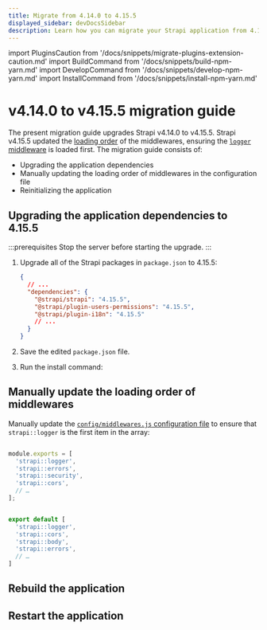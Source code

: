 ```yaml
---
title: Migrate from 4.14.0 to 4.15.5
displayed_sidebar: devDocsSidebar
description: Learn how you can migrate your Strapi application from 4.14.0 to 4.15.5.
---
```


import PluginsCaution from '/docs/snippets/migrate-plugins-extension-caution.md'
import BuildCommand from '/docs/snippets/build-npm-yarn.md'
import DevelopCommand from '/docs/snippets/develop-npm-yarn.md'
import InstallCommand from '/docs/snippets/install-npm-yarn.md'

# v4.14.0 to v4.15.5 migration guide

The present migration guide upgrades Strapi v4.14.0 to v4.15.5. Strapi v4.15.5 updated the [loading order](/dev-docs/configurations/middlewares#loading-order) of the middlewares, ensuring the [`logger` middleware](/dev-docs/configurations/middlewares#logger) is loaded first. The migration guide consists of:

- Upgrading the application dependencies
- Manually updating the loading order of middlewares in the configuration file
- Reinitializing the application

<PluginsCaution components={props.components} />


## Upgrading the application dependencies to 4.15.5

:::prerequisites
Stop the server before starting the upgrade.
:::

1. Upgrade all of the Strapi packages in `package.json` to 4.15.5:

   ```json title="path: package.json"
   {
     // ...
     "dependencies": {
       "@strapi/strapi": "4.15.5",
       "@strapi/plugin-users-permissions": "4.15.5",
       "@strapi/plugin-i18n": "4.15.5"
       // ...
     }
   }
   ```

2. Save the edited `package.json` file.

3. Run the install command:
   <InstallCommand components={props.components} />

## Manually update the loading order of middlewares

Manually update the [`config/middlewares.js` configuration file](/dev-docs/configurations/middlewares) to ensure that `strapi::logger` is the first item in the array:

<Tabs groupId="js-ts">

<TabItem value="javascript" label="JavaScript">

```js title="./config/middlewares.js" {3}

module.exports = [
  'strapi::logger',
  'strapi::errors',
  'strapi::security',
  'strapi::cors',
  // …
];
```

</TabItem>

<TabItem value="typescript" label="TypeScript">

```ts title="./config/middlewares.ts" {3}

export default [
  'strapi::logger',
  'strapi::cors',
  'strapi::body',
  'strapi::errors',
  // …
]
```

</TabItem>

</Tabs>

## Rebuild the application

<BuildCommand components={props.components} />

## Restart the application

<DevelopCommand components={props.components} />
